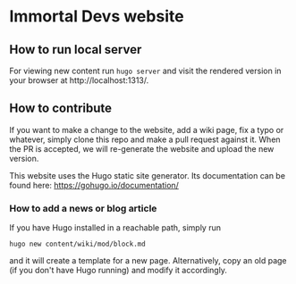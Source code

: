 # Immortal Devs website

## How to run local server

For viewing new content run `hugo server` and visit the rendered version in your browser at http://localhost:1313/.

## How to contribute

If you want to make a change to the website, add a wiki page, fix a typo or whatever, simply clone this repo and make a pull request against it. When the PR is accepted, we will re-generate the website and upload the new version.

This website uses the Hugo static site generator. Its documentation can be found here: https://gohugo.io/documentation/

### How to add a news or blog article

If you have Hugo installed in a reachable path, simply run

```
hugo new content/wiki/mod/block.md
```

and it will create a template for a new page. Alternatively, copy an old page (if you don't have Hugo running) and modify it accordingly.